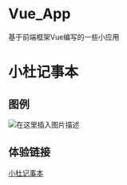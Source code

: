 # Vue_App
基于前端框架Vue编写的一些小应用

# 小杜记事本
## 图例
![在这里插入图片描述](https://img-blog.csdnimg.cn/20200908160233448.png)
## 体验链接
[小杜记事本](http://duing.site:8080/webapp/notebook.html)

